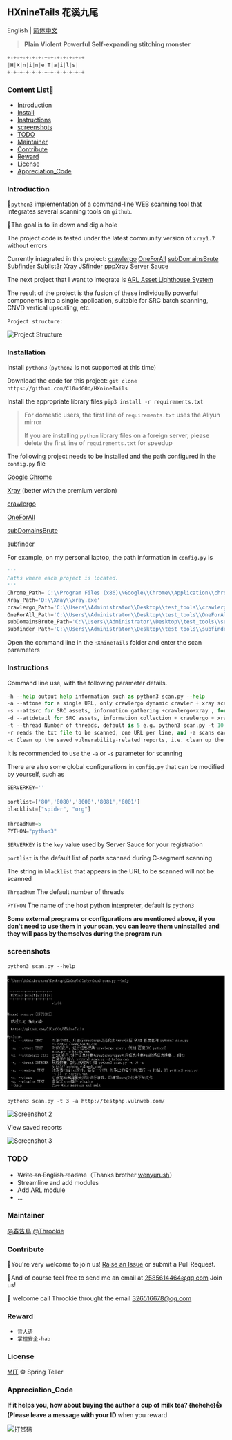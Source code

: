 ## HXnineTails 花溪九尾

English | [简体中文](https://github.com/Cl0udG0d/HXnineTails/blob/main/README-ZH.md)

> **Plain** **Violent** **Powerful** **Self-expanding stitching monster**

```python
+-+-+-+-+-+-+-+-+-+-+-+-+
|H|X|n|i|n|e|T|a|i|l|s|
+-+-+-+-+-+-+-+-+-+-+-+-+
```

### Content List🚀

- [Introduction](#Introduction)
- [Install](#Install)
- [Instructions](#Instructions)
- [screenshots](#screenshots)
- [TODO](#TODO)
- [Maintainer](#Maintainer)
- [Contribute](#Contribute)
- [Reward](#Reward)
- [License](#License)
- [Appreciation_Code](#Appreciation_Code)



### Introduction

:paw_prints:`python3` implementation of a command-line WEB scanning tool that integrates several scanning tools on `github`.

:trident:The goal is to lie down and dig a hole

The project code is tested under the latest community version of `xray1.7` without errors

Currently integrated in this project: [crawlergo](https://github.com/0Kee-Team/crawlergo) [OneForAll](https://github.com/shmilylty/OneForAll) [subDomainsBrute](https://github.com/lijiejie/subDomainsBrute) [Subfinder](https://github.com/projectdiscovery/subfinder) [Sublist3r](https://github.com/aboul3la/Sublist3r) [Xray](https://github.com/chaitin/xray) [JSfinder](https://github.com/Threezh1/JSFinder) [pppXray]( https://github.com/Cl0udG0d/pppXray) [Server Sauce](http://sc.ftqq.com/3.version)

The next project that I want to integrate is [ARL Asset Lighthouse System](https://github.com/TophantTechnology/ARL)

The result of the project is the fusion of these individually powerful components into a single application, suitable for SRC batch scanning, CNVD vertical upscaling, etc.

`Project structure: `

![Project Structure](https://github.com/Cl0udG0d/HXnineTails/blob/main/images/Architecture.png)



### Installation

Install `python3` (`python2` is not supported at this time)

Download the code for this project: `git clone https://github.com/Cl0udG0d/HXnineTails`

Install the appropriate library files `pip3 install -r requirements.txt` 

> For domestic users, the first line of `requirements.txt` uses the Aliyun mirror
>
> If you are installing `python` library files on a foreign server, please delete the first line of `requirements.txt` for speedup

The following project needs to be installed and the path configured in the `config.py` file

[Google Chrome](https://www.google.com/intl/zh-CN/chrome/)

[Xray](https://github.com/chaitin/xray/releases) (better with the premium version)

[crawlergo](https://github.com/0Kee-Team/crawlergo/releases)

[OneForAll](https://github.com/shmilylty/OneForAll/releases)

[subDomainsBrute](https://github.com/lijiejie/subDomainsBrute)

[subfinder](https://github.com/projectdiscovery/subfinder/releases)



For example, on my personal laptop, the path information in `config.py` is

```python
'''
Paths where each project is located.
'''
Chrome_Path='C:\\Program Files (x86)\\Google\\Chrome\\Application\\chrome.exe'
Xray_Path='D:\\Xray\\xray.exe'
crawlergo_Path='C:\\Users\\Administrator\\Desktop\\test_tools\\crawlergo.exe'
OneForAll_Path='C:\\Users\\Administrator\\Desktop\\test_tools\\OneForAll-master\\'
subDomainsBrute_Path='C:\\Users\\Administrator\\Desktop\\test_tools\\subDomainsBrute-master\\'
subfinder_Path='C:\\Users\\Administrator\\Desktop\\test_tools\\subfinder\\'
```

Open the command line in the `HXnineTails` folder and enter the scan parameters



### Instructions

Command line use, with the following parameter details.

```python
-h --help output help information such as python3 scan.py --help
-a --attone for a single URL, only crawlergo dynamic crawler + xray scan For example Baidu official website python3 scan.py -a https://www.baidu.com
-s --attsrc for SRC assets, information gathering +crawlergo+xray , for example Baidu SRC python3 scan.py -s baidu.com
-d --attdetail for SRC assets, information collection + crawlergo + xray + C segment information collection + js sensitive information collection , for example Baidu SRC input python3 scan.py -d baidu.com
-t --thread Number of threads, default is 5 e.g. python3 scan.py -t 10 -a http://testphp.vulnweb.com/ 
-r reads the txt file to be scanned, one URL per line, and -a scans each URL taken out, e.g. python3 scan.py -t 10 -r target.txt
-c Clean up the saved vulnerability-related reports, i.e. clean up the files in the save folder
```

It is recommended to use the `-a` or `-s` parameter for scanning

There are also some global configurations in `config.py` that can be modified by yourself, such as

```python
SERVERKEY=''

portlist=['80','8080','8000','8081','8001']
blacklist=["spider", "org"]

ThreadNum=5
PYTHON="python3"
```

`SERVERKEY` is the `key` value used by Server Sauce for your registration

`portlist` is the default list of ports scanned during C-segment scanning

The string in `blacklist` that appears in the URL to be scanned will not be scanned

`ThreadNum` The default number of threads

`PYTHON` The name of the host python interpreter, default is `python3`



**Some external programs or configurations are mentioned above, if you don't need to use them in your scan, you can leave them uninstalled and they will pass by themselves during the program run**

### screenshots

```shell
python3 scan.py --help
```

![Screenshot 1](https://github.com/Cl0udG0d/HXnineTails/blob/main/images/1.png)

```shell
python3 scan.py -t 3 -a http://testphp.vulnweb.com/
```

![Screenshot 2](https://github.com/Cl0udG0d/HXnineTails/blob/main/images/2.png)

View saved reports

![Screenshot 3](https://github.com/Cl0udG0d/HXnineTails/blob/main/images/3.png)



### TODO

+ ~~Write an English readme~~（Thanks brother [wenyurush](https://github.com/wenyurush)）
+ Streamline and add modules
+ Add ARL module
+ ...



### Maintainer

[@春告鳥](https://github.com/Cl0udG0d)
[@Throokie](https://github.com/Throokie)



### Contribute

:beer:You're very welcome to join us! [Raise an Issue](https://github.com/Cl0udG0d/HXnineTails/issues/new) or submit a Pull Request.

:beers:And of course feel free to send me an email at 2585614464@qq.com Join us!

🍻 welcome call Throokie throught the email 326516678@qq.com

### Reward

+ `背人语`
+ `掌控安全-hab` 



### License

[MIT](LICENSE) © Spring Teller



### Appreciation_Code

**If it helps you, how about buying the author a cup of milk tea? ~~(hehehe)~~:+1: (Please leave a message with your ID** when you reward

![打赏码](https://github.com/Cl0udG0d/HXnineTails/blob/main/images/Praise.png)
